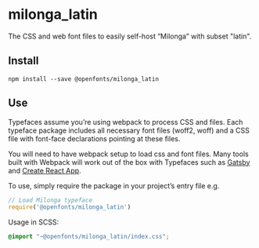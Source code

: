 
# milonga_latin

The CSS and web font files to easily self-host “Milonga” with subset "latin".

## Install

`npm install --save @openfonts/milonga_latin`

## Use

Typefaces assume you’re using webpack to process CSS and files. Each typeface
package includes all necessary font files (woff2, woff) and a CSS file with
font-face declarations pointing at these files.

You will need to have webpack setup to load css and font files. Many tools built
with Webpack will work out of the box with Typefaces such as [Gatsby](https://github.com/gatsbyjs/gatsby)
and [Create React App](https://github.com/facebookincubator/create-react-app).

To use, simply require the package in your project’s entry file e.g.

```javascript
// Load Milonga typeface
require('@openfonts/milonga_latin')
```

Usage in SCSS:
```scss
@import "~@openfonts/milonga_latin/index.css";
```
